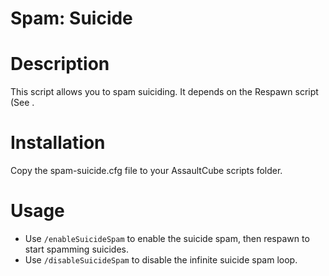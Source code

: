 # Spam: Suicide

# Description
This script allows you to spam suiciding.
It depends on the Respawn script (See [](../Respawn/README.md).

# Installation
Copy the spam-suicide.cfg file to your AssaultCube scripts folder.

# Usage

* Use `/enableSuicideSpam` to enable the suicide spam, then respawn to start spamming suicides.
* Use `/disableSuicideSpam` to disable the infinite suicide spam loop.
